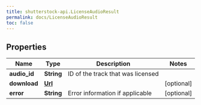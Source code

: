 ```yaml
---
title: shutterstock-api.LicenseAudioResult
permalink: docs/LicenseAudioResult
toc: false
---
```




## Properties

Name | Type | Description | Notes
------------ | ------------- | ------------- | -------------
**audio_id** | **String** | ID of the track that was licensed | 
**download** | [**Url**](Url) |  | [optional] 
**error** | **String** | Error information if applicable | [optional] 


